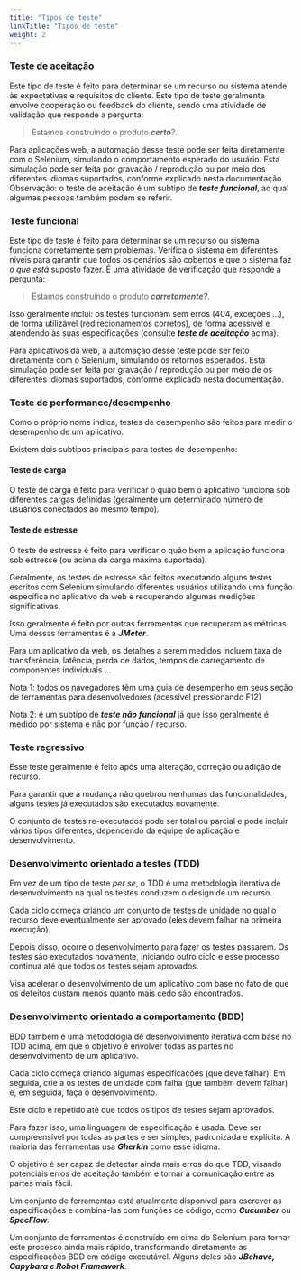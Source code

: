 ```yaml
---
title: "Tipos de teste"
linkTitle: "Tipos de teste"
weight: 2
---
```


### Teste de aceitação
Este tipo de teste é feito para determinar se um recurso ou sistema
atende às expectativas e requisitos do cliente.
Este tipo de teste geralmente envolve
cooperação ou feedback do cliente, sendo uma atividade de validação que
responde a pergunta:
>Estamos construindo o produto **_certo_**?.

Para aplicações web, a automação desse teste pode ser feita
diretamente com o Selenium, simulando o comportamento esperado do usuário.
Esta simulação pode ser feita por gravação / reprodução ou por meio dos
diferentes idiomas suportados, conforme explicado nesta documentação.
Observação: o teste de aceitação é um subtipo de **_teste funcional_**,
ao qual algumas pessoas também podem se referir.
            
### Teste funcional
Este tipo de teste é feito para determinar se um
recurso ou sistema funciona corretamente sem problemas. Verifica
o sistema em diferentes níveis para garantir que todos os cenários
são cobertos e que o sistema faz _o que está_
suposto fazer. É uma atividade de verificação que
responde a pergunta:
>Estamos construindo o produto **_corretamente?_**.
             
Isso geralmente inclui: os testes funcionam sem erros
(404, exceções ...), de forma utilizável (redirecionamentos corretos),
de forma acessível e atendendo às suas especificações
(consulte **_teste de aceitação_** acima).

Para aplicativos da web, a automação desse teste pode ser
feito diretamente com o Selenium, simulando os retornos esperados.
Esta simulação pode ser feita por gravação / reprodução ou por meio de
os diferentes idiomas suportados, conforme explicado nesta documentação.

### Teste de performance/desempenho
Como o próprio nome indica, testes de desempenho são feitos
para medir o desempenho de um aplicativo.

Existem dois subtipos principais para testes de desempenho:

#### Teste de carga
O teste de carga é feito para verificar o quão bem o
aplicativo funciona sob diferentes cargas definidas
(geralmente um determinado número de usuários conectados ao mesmo tempo).

#### Teste de estresse
O teste de estresse é feito para verificar o quão bem
a aplicação funciona sob estresse (ou acima da carga máxima suportada).

Geralmente, os testes de estresse são feitos executando alguns
testes escritos com Selenium simulando diferentes usuários
utilizando uma função específica no aplicativo da web e
recuperando algumas medições significativas.

Isso geralmente é feito por outras ferramentas que recuperam as métricas.
Uma dessas ferramentas é a **_JMeter_**.

Para um aplicativo da web, os detalhes a serem medidos incluem
taxa de transferência, latência, perda de dados, tempos de carregamento de componentes individuais ...

Nota 1: todos os navegadores têm uma guia de desempenho em seus
seção de ferramentas para desenvolvedores (acessível pressionando F12)

Nota 2: é um subtipo de **_teste não funcional_**
já que isso geralmente é medido por sistema e não por função / recurso.
            
### Teste regressivo
Esse teste geralmente é feito após uma alteração, correção ou adição de recurso.

Para garantir que a mudança não quebrou nenhumas das
funcionalidades, alguns testes já executados são executados novamente.
            
O conjunto de testes re-executados pode ser total ou parcial
e pode incluir vários tipos diferentes, dependendo
da equipe de aplicação e desenvolvimento.
            
### Desenvolvimento orientado a testes (TDD)
Em vez de um tipo de teste _per se_, o TDD é uma metodologia iterativa de desenvolvimento na qual os testes conduzem o design de um recurso.

Cada ciclo começa criando um conjunto de testes de unidade no qual
o recurso deve eventualmente ser aprovado (eles devem falhar na primeira execução).

Depois disso, ocorre o desenvolvimento para fazer os testes passarem.
Os testes são executados novamente, iniciando outro ciclo
e esse processo continua até que todos os testes sejam aprovados.

Visa acelerar o desenvolvimento de um aplicativo
com base no fato de que os defeitos custam menos quanto mais cedo são encontrados.

### Desenvolvimento orientado a comportamento (BDD)
BDD também é uma metodologia de desenvolvimento iterativa
com base no TDD acima, em que o objetivo é envolver
todas as partes no desenvolvimento de um aplicativo.

Cada ciclo começa criando algumas especificações
(que deve falhar). Em seguida, crie a os testes de unidade com falha
(que também devem falhar) e, em seguida, faça o desenvolvimento.

Este ciclo é repetido até que todos os tipos de testes sejam aprovados.

Para fazer isso, uma linguagem de especificação é
usada. Deve ser compreensível por todas as partes e ser
simples, padronizada e explícita.
A maioria das ferramentas usa **_Gherkin_** como esse idioma.

O objetivo é ser capaz de detectar ainda mais erros
do que TDD, visando potenciais erros de aceitação
também e tornar a comunicação entre as partes mais fácil.

Um conjunto de ferramentas está atualmente disponível
para escrever as especificações e combiná-las com funções de código,
como **_Cucumber_** ou **_SpecFlow_**.

Um conjunto de ferramentas é construído em cima do Selenium para tornar este processo
ainda mais rápido, transformando diretamente as especificações BDD em
código executável.
Alguns deles são **_JBehave, Capybara e Robot Framework_**.
            
